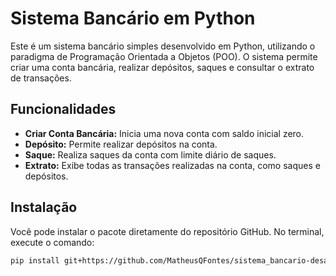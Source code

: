 # Sistema Bancário em Python

Este é um sistema bancário simples desenvolvido em Python, utilizando o paradigma de Programação Orientada a Objetos (POO). O sistema permite criar uma conta bancária, realizar depósitos, saques e consultar o extrato de transações.

## Funcionalidades

- **Criar Conta Bancária:** Inicia uma nova conta com saldo inicial zero.
- **Depósito:** Permite realizar depósitos na conta.
- **Saque:** Realiza saques da conta com limite diário de saques.
- **Extrato:** Exibe todas as transações realizadas na conta, como saques e depósitos.

## Instalação

Você pode instalar o pacote diretamente do repositório GitHub. No terminal, execute o comando:

```bash
pip install git+https://github.com/MatheusQFontes/sistema_bancario-desafio_DIO/tree/package